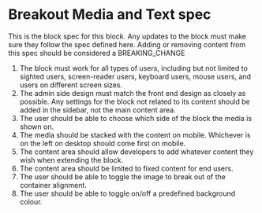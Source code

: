 # Breakout Media and Text spec

This is the block spec for this block. Any updates to the block must make sure they follow the spec defined here.
Adding or removing content from this spec should be considered a BREAKING_CHANGE

1. The block must work for all types of users, including but not limited to sighted users, screen-reader users, keyboard users, mouse users, and users on different screen sizes.
2. The admin side design must match the front end design as closely as possible. Any settings for the block not related to its content should be added in the sidebar, not the main content area.
3. The user should be able to choose which side of the block the media is shown on.
4. The media should be stacked with the content on mobile. Whichever is on the left on desktop should come first on mobile.
5. The content area should allow developers to add whatever content they wish when extending the block.
6. The content area should be limited to fixed content for end users.
7. The user should be able to toggle the image to break out of the container alignment.
8. The user should be able to toggle on/off a predefined background colour.
